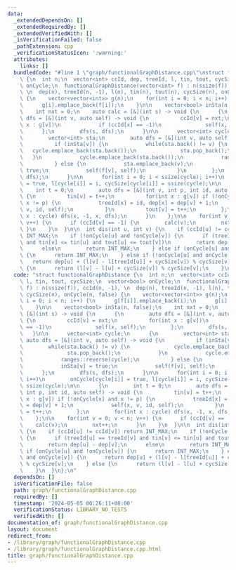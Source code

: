 ```yaml
---
data:
  _extendedDependsOn: []
  _extendedRequiredBy: []
  _extendedVerifiedWith: []
  _isVerificationFailed: false
  _pathExtension: cpp
  _verificationStatusIcon: ':warning:'
  attributes:
    links: []
  bundledCode: "#line 1 \"graph/functionalGraphDistance.cpp\"\nstruct functionalGraphDistance\
    \ {\n  int n;\n  vector<int> ccId, dep, treeId, l, tin, tout, cycSize;\n  vector<bool>\
    \ onCycle;\n  functionalGraphDistance(vector<int> f) : n(ssize(f)), ccId(n, -1),\
    \ \n  dep(n), treeId(n, -1), l(n), tin(n), tout(n), cycSize(n), onCycle(n, false)\
    \ {\n    vector<vector<int>> g(n);\n    for(int i = 0; i < n; i++) {\n      g[f[i]].emplace_back(i);\n\
    \      g[i].emplace_back(f[i]);\n    }\n\n    vector<bool> inSta(n, false);\n\
    \    int nxt = 0;\n    auto calc = [&](int s) -> void {\n      {\n        auto\
    \ dfs = [&](int v, auto self) -> void {\n          ccId[v] = nxt;\n          for(int\
    \ x : g[v])\n            if (ccId[x] == -1)\n              self(x, self);\n  \
    \      };\n        dfs(s, dfs);\n      }\n\n      vector<int> cycle;\n      {\n\
    \        vector<int> sta;\n        auto dfs = [&](int v, auto self) -> void {\n\
    \          if (inSta[v]) {\n            while(sta.back() != v) {\n           \
    \   cycle.emplace_back(sta.back());\n              sta.pop_back();\n         \
    \   }\n            cycle.emplace_back(sta.back());\n            ranges::reverse(cycle);\n\
    \          } else {\n            sta.emplace_back(v);\n            inSta[v] =\
    \ true;\n            self(f[v], self);\n          }\n        };\n        dfs(s,\
    \ dfs);\n      }\n\n      for(int i = 0; i < ssize(cycle); i++)\n        onCycle[cycle[i]]\
    \ = true, l[cycle[i]] = i, cycSize[cycle[i]] = ssize(cycle);\n\n      {\n    \
    \    int t = 0;\n        auto dfs = [&](int v, int p, int id, auto self) -> void\
    \ {\n          tin[v] = t++;\n          for(int x : g[v]) if (!onCycle[x] and\
    \ x != p) {\n            treeId[x] = id, dep[x] = dep[v] + 1;\n            self(x,\
    \ v, id, self);\n          }\n          tout[v] = t++;\n        };\n        for(int\
    \ x : cycle) dfs(x, -1, x, dfs);\n      }\n    };\n\n    for(int v = 0; v < n;\
    \ v++) {\n      if (ccId[v] == -1) {\n        calc(v);\n        nxt++;\n     \
    \ }\n    }\n  }\n\n  int dis(int u, int v) {\n    if (ccId[u] != ccId[v]) return\
    \ INT_MAX;\n    if (!onCycle[u] and !onCycle[v]) {\n      if (treeId[u] == treeId[v]\
    \ and tin[v] <= tin[u] and tout[u] <= tout[v])\n        return dep[u] - dep[v];\n\
    \      else\n        return INT_MAX;\n    } else if (onCycle[u] and !onCycle[v])\
    \ {\n      return INT_MAX;\n    } else if (!onCycle[u] and onCycle[v]) {\n   \
    \   return dep[u] + (l[v] - l[treeId[u]] + cycSize[v]) % cycSize[v];\n    } else\
    \ {\n      return (l[v] - l[u] + cycSize[v]) % cycSize[v];\n    }\n  }\n};\n"
  code: "struct functionalGraphDistance {\n  int n;\n  vector<int> ccId, dep, treeId,\
    \ l, tin, tout, cycSize;\n  vector<bool> onCycle;\n  functionalGraphDistance(vector<int>\
    \ f) : n(ssize(f)), ccId(n, -1), \n  dep(n), treeId(n, -1), l(n), tin(n), tout(n),\
    \ cycSize(n), onCycle(n, false) {\n    vector<vector<int>> g(n);\n    for(int\
    \ i = 0; i < n; i++) {\n      g[f[i]].emplace_back(i);\n      g[i].emplace_back(f[i]);\n\
    \    }\n\n    vector<bool> inSta(n, false);\n    int nxt = 0;\n    auto calc =\
    \ [&](int s) -> void {\n      {\n        auto dfs = [&](int v, auto self) -> void\
    \ {\n          ccId[v] = nxt;\n          for(int x : g[v])\n            if (ccId[x]\
    \ == -1)\n              self(x, self);\n        };\n        dfs(s, dfs);\n   \
    \   }\n\n      vector<int> cycle;\n      {\n        vector<int> sta;\n       \
    \ auto dfs = [&](int v, auto self) -> void {\n          if (inSta[v]) {\n    \
    \        while(sta.back() != v) {\n              cycle.emplace_back(sta.back());\n\
    \              sta.pop_back();\n            }\n            cycle.emplace_back(sta.back());\n\
    \            ranges::reverse(cycle);\n          } else {\n            sta.emplace_back(v);\n\
    \            inSta[v] = true;\n            self(f[v], self);\n          }\n  \
    \      };\n        dfs(s, dfs);\n      }\n\n      for(int i = 0; i < ssize(cycle);\
    \ i++)\n        onCycle[cycle[i]] = true, l[cycle[i]] = i, cycSize[cycle[i]] =\
    \ ssize(cycle);\n\n      {\n        int t = 0;\n        auto dfs = [&](int v,\
    \ int p, int id, auto self) -> void {\n          tin[v] = t++;\n          for(int\
    \ x : g[v]) if (!onCycle[x] and x != p) {\n            treeId[x] = id, dep[x]\
    \ = dep[v] + 1;\n            self(x, v, id, self);\n          }\n          tout[v]\
    \ = t++;\n        };\n        for(int x : cycle) dfs(x, -1, x, dfs);\n      }\n\
    \    };\n\n    for(int v = 0; v < n; v++) {\n      if (ccId[v] == -1) {\n    \
    \    calc(v);\n        nxt++;\n      }\n    }\n  }\n\n  int dis(int u, int v)\
    \ {\n    if (ccId[u] != ccId[v]) return INT_MAX;\n    if (!onCycle[u] and !onCycle[v])\
    \ {\n      if (treeId[u] == treeId[v] and tin[v] <= tin[u] and tout[u] <= tout[v])\n\
    \        return dep[u] - dep[v];\n      else\n        return INT_MAX;\n    } else\
    \ if (onCycle[u] and !onCycle[v]) {\n      return INT_MAX;\n    } else if (!onCycle[u]\
    \ and onCycle[v]) {\n      return dep[u] + (l[v] - l[treeId[u]] + cycSize[v])\
    \ % cycSize[v];\n    } else {\n      return (l[v] - l[u] + cycSize[v]) % cycSize[v];\n\
    \    }\n  }\n};\n"
  dependsOn: []
  isVerificationFile: false
  path: graph/functionalGraphDistance.cpp
  requiredBy: []
  timestamp: '2024-05-05 00:26:11+08:00'
  verificationStatus: LIBRARY_NO_TESTS
  verifiedWith: []
documentation_of: graph/functionalGraphDistance.cpp
layout: document
redirect_from:
- /library/graph/functionalGraphDistance.cpp
- /library/graph/functionalGraphDistance.cpp.html
title: graph/functionalGraphDistance.cpp
---
```

